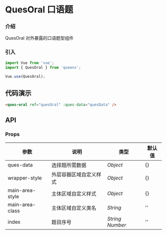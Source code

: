 # QuesOral 口语题

### 介绍

QuesOral 对外暴露的口语题型组件

### 引入

```js
import Vue from 'vue';
import { QuesOral } from 'queens';

Vue.use(QuesOral);
```

## 代码演示

```html
<ques-oral ref="quesOral" :ques-data="quesData" />
```

## API

### Props

| 参数 | 说明 | 类型 | 默认值 |
|------|------|------|------|
| ques-data | 选择题所需数据 | *Object* | {} |
| wrapper-style | 外层容器区域自定义样式 | *Object* | {} |
| main-area-style | 主体区域自定义样式 | *Object* | {} |
| main-area-class | 主体区域自定义类名 | *String* | '' |
| index | 题目序号 | *String Number* | ''   |
